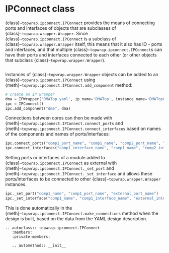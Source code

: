 # IPConnect class

{class}`~topwrap.ipconnect.IPConnect` provides the means of connecting ports and interfaces of objects that are subclasses of {class}`~topwrap.wrapper.Wrapper`.
Since {class}`~topwrap.ipconnect.IPConnect` is a subclass of {class}`~topwrap.wrapper.Wrapper` itself, this means that it also has IO - ports and interfaces, and that multiple {class}`~topwrap.ipconnect.IPConnect`s can have their ports and interfaces connected to each other (or other objects that subclass {class}`~topwrap.wrapper.Wrapper`).

```{image} ../img/ipconnect.png
```

Instances of {class}`~topwrap.wrapper.Wrapper` objects can be added to an {class}`~topwrap.ipconnect.IPConnect` using {meth}`~topwrap.ipconnect.IPConnect.add_component` method:

```python
# create an IP wrapper
dma = IPWrapper('DMATop.yaml', ip_name='DMATop', instance_name='DMATop0')
ipc = IPConnect()
ipc.add_component("dma", dma)
```

Connections between cores can then be made with {meth}`~topwrap.ipconnect.IPConnect.connect_ports` and {meth}`~topwrap.ipconnect.IPConnect.connect_interfaces` based on names of the components and names of ports/interfaces:

```python
ipc.connect_ports("comp1_port_name", "comp1_name", "comp2_port_name", "comp2_name")
ipc.connect_interfaces("comp1_interface_name", "comp1_name", "comp2_interface_name", "comp2_name")
```

Setting ports or interfaces of a module added to {class}`~topwrap.ipconnect.IPConnect` as external with {meth}`~topwrap.ipconnect.IPConnect._set_port` and {meth}`~topwrap.ipconnect.IPConnect._set_interface` and allows these ports/interfaces to be connected to other {class}`~topwrap.wrapper.Wrapper` instances.
```python
ipc._set_port("comp1_name", "comp1_port_name", "external_port_name")
ipc._set_interface("comp1_name", "comp1_interface_name", "external_interface_name")
```

This is done automatically in the {meth}`~topwrap.ipconnect.IPConnect.make_connections` method when the design is built, based on the data from the YAML design description.

```{eval-rst}
.. autoclass:: topwrap.ipconnect.IPConnect
   :members:
   :private-members:

   .. automethod:: __init__
```

